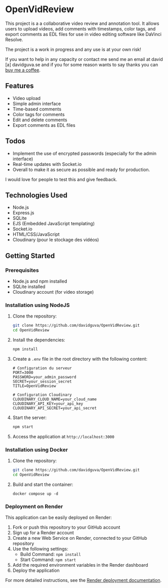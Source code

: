 # OpenVidReview

This project is a a collaborative video review and annotation tool. It allows users to upload videos, add comments with timestamps, color tags, and export comments as EDL files for use in video editing software like DaVinci Resolve.

The project is a work in progress and any use is at your own risk!

If you want to help in any capacity or contact me send me an email at david [a] davidguva.se and if you for some reason wants to say thanks you can [buy me a coffee](https://buymeacoffee.com/davidguva).

## Features

-   Video upload
-   Simple admin interface
-   Time-based comments
-   Color tags for comments
-   Edit and delete comments
-   Export comments as EDL files

## Todos

-   Implement the use of encrypted passwords (especially for the admin interface)
-   Real-time updates with Socket.io
-   Overall to make it as secure as possible and ready for production.

I would love for people to test this and give feedback.

## Technologies Used

-   Node.js
-   Express.js
-   SQLite
-   EJS (Embedded JavaScript templating)
-   Socket.io
-   HTML/CSS/JavaScript
-   Cloudinary (pour le stockage des vidéos)

## Getting Started

### Prerequisites

-   Node.js and npm installed
-   SQLite installed
-   Cloudinary account (for video storage)

### Installation using NodeJS

1. Clone the repository:

    ```bash
    git clone https://github.com/davidguva/OpenVidReview.git
    cd OpenVidReview
    ```

2. Install the dependencies:

    ```bash
    npm install
    ```

3. Create a `.env` file in the root directory with the following content:

    ```
    # Configuration du serveur
    PORT=3000
    PASSWORD=your_admin_password
    SECRET=your_session_secret
    TITLE=OpenVidReview

    # Configuration Cloudinary
    CLOUDINARY_CLOUD_NAME=your_cloud_name
    CLOUDINARY_API_KEY=your_api_key
    CLOUDINARY_API_SECRET=your_api_secret
    ```

4. Start the server:

    ```bash
    npm start
    ```

5. Access the application at `http://localhost:3000`

### Installation using Docker

1. Clone the repository:

    ```bash
    git clone https://github.com/davidguva/OpenVidReview.git
    cd OpenVidReview
    ```

2. Build and start the container:

    `docker compose up -d`

### Deployment on Render

This application can be easily deployed on Render:

1. Fork or push this repository to your GitHub account
2. Sign up for a Render account
3. Create a new Web Service on Render, connected to your GitHub repository
4. Use the following settings:
   - Build Command: `npm install`
   - Start Command: `npm start`
5. Add the required environment variables in the Render dashboard
6. Deploy the application

For more detailed instructions, see the [Render deployment documentation](https://render.com/docs/deploy-node-express-app).
